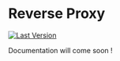 # Reverse Proxy

[![Last Version](https://img.shields.io/docker/v/loicbtd/reverse-proxy?sort=date)](https://hub.docker.com/r/loicbtd/reverse-proxy)

Documentation will come soon !